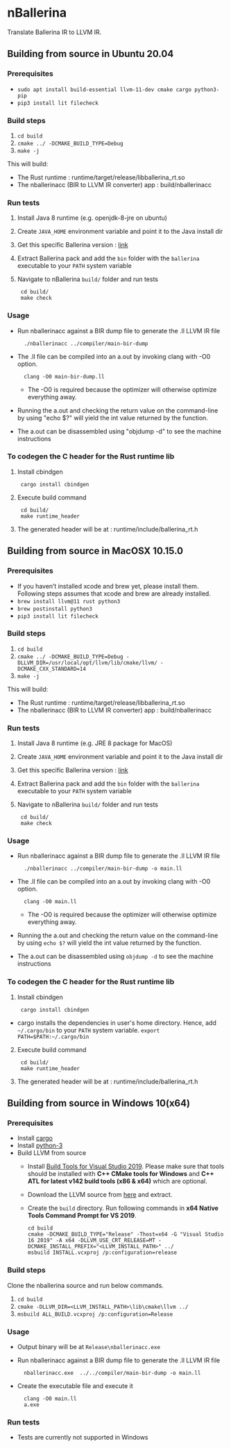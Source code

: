 # nBallerina
Translate Ballerina IR to LLVM IR.

## Building from source in Ubuntu 20.04
### Prerequisites
* `sudo apt install build-essential llvm-11-dev cmake cargo python3-pip`
* `pip3 install lit filecheck`

### Build steps
1.  `cd build`
2. `cmake ../ -DCMAKE_BUILD_TYPE=Debug`
3. `make -j`

This will build:
* The Rust runtime : runtime/target/release/libballerina_rt.so
* The nballerinacc (BIR to LLVM IR converter) app : build/nballerinacc

### Run tests
1. Install Java 8 runtime (e.g. openjdk-8-jre on ubuntu)
2. Create `JAVA_HOME` environment variable and point it to the Java install dir
3. Get this specific Ballerina version : [link](https://drive.google.com/file/d/1a1TlJdw-rTtCLOFrrvJe4nr1FkGzwpKH/view?usp=sharing)
4. Extract Ballerina pack and add the `bin` folder with the `ballerina` executable to your `PATH` system variable 
5. Navigate to nBallerina `build/` folder and run tests

        cd build/
        make check

### Usage
* Run nballerinacc against a BIR dump file to generate the .ll LLVM IR file
 
        ./nballerinacc ../compiler/main-bir-dump
* The .ll file can be compiled into an a.out by invoking clang with -O0 option.
 
        clang -O0 main-bir-dump.ll
  * The -O0 is required because the optimizer will otherwise optimize everything away. 
* Running the a.out and checking the return value on the command-line by using "echo $?" will yield the int value returned by the function. 
* The a.out can be disassembled using "objdump -d" to see the machine instructions

### To codegen the C header for the Rust runtime lib
1. Install cbindgen

        cargo install cbindgen
2. Execute build command

        cd build/
        make runtime_header
3. The generated header will be at : runtime/include/ballerina_rt.h


## Building from source in MacOSX 10.15.0
### Prerequisites
* If you haven’t installed xcode and brew yet, please install them. Following steps assumes that xcode and brew are already installed. 
* `brew install llvm@11 rust python3`
* `brew postinstall python3`
* `pip3 install lit filecheck`

### Build steps
1.  `cd build`
2. `cmake ../ -DCMAKE_BUILD_TYPE=Debug -DLLVM_DIR=/usr/local/opt/llvm/lib/cmake/llvm/ -DCMAKE_CXX_STANDARD=14`
3. `make -j`

This will build:
* The Rust runtime : runtime/target/release/libballerina_rt.so
* The nballerinacc (BIR to LLVM IR converter) app : build/nballerinacc

### Run tests
1. Install Java 8 runtime (e.g. JRE 8 package for MacOS)
2. Create `JAVA_HOME` environment variable and point it to the Java install dir
3. Get this specific Ballerina version : [link](https://drive.google.com/file/d/1a1TlJdw-rTtCLOFrrvJe4nr1FkGzwpKH/view?usp=sharing)
4. Extract Ballerina pack and add the `bin` folder with the `ballerina` executable to your `PATH` system variable 
5. Navigate to nBallerina `build/` folder and run tests

        cd build/
        make check

### Usage
* Run nballerinacc against a BIR dump file to generate the .ll LLVM IR file
 
        ./nballerinacc ../compiler/main-bir-dump -o main.ll
* The .ll file can be compiled into an a.out by invoking clang with -O0 option.
 
        clang -O0 main.ll
  * The -O0 is required because the optimizer will otherwise optimize everything away. 
* Running the a.out and checking the return value on the command-line by using `echo $?` will yield the int value returned by the function. 
* The a.out can be disassembled using `objdump -d` to see the machine instructions

### To codegen the C header for the Rust runtime lib
1. Install cbindgen

        cargo install cbindgen
  * cargo installs the dependencies in user's home directory. Hence, add `~/.cargo/bin` to your `PATH` system variable. `export PATH=$PATH:~/.cargo/bin`
2. Execute build command

        cd build/
        make runtime_header
3. The generated header will be at : runtime/include/ballerina_rt.h

## Building from source in Windows 10(x64)

### Prerequisites
* Install [cargo](https://doc.rust-lang.org/cargo/getting-started/installation.html)
* Install [python-3](https://www.python.org/downloads/)
* Build LLVM from source
  * Install [Build Tools for Visual Studio 2019](https://visualstudio.microsoft.com/downloads/#build-tools-for-visual-studio-2019). Please make sure that tools should be installed with **C++ CMake tools for Windows** and **C++ ATL for latest v142 build tools (x86 & x64)** which are optional.
  * Download the LLVM source from [here](https://github.com/llvm/llvm-project/releases/download/llvmorg-11.0.1/llvm-11.0.1.src.tar.xz) and extract. 
  * Create the `build` directory. Run following commands in **x64 Native Tools Command Prompt for VS 2019**.
    
        cd build
        cmake -DCMAKE_BUILD_TYPE="Release" -Thost=x64 -G "Visual Studio 16 2019" -A x64 -DLLVM_USE_CRT_RELEASE=MT -DCMAKE_INSTALL_PREFIX="<LLVM_INSTALL_PATH>" ../ 
        msbuild INSTALL.vcxproj /p:configuration=release

   
### Build steps
Clone the nballerina source and run below commands.
1. `cd build`
2. `cmake -DLLVM_DIR=<LLVM_INSTALL_PATH>\lib\cmake\llvm ../`
3. `msbuild ALL_BUILD.vcxproj /p:configuration=Release`

### Usage
* Output binary will be at `Release\nballerinacc.exe`
* Run nballerinacc against a BIR dump file to generate the .ll LLVM IR file
 
        nballerinacc.exe  ../../compiler/main-bir-dump -o main.ll
* Create the executable file and execute it

        clang -O0 main.ll
        a.exe

### Run tests
* Tests are currently not supported in Windows
